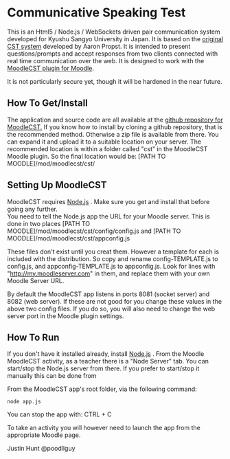 Communicative Speaking Test
===

This is an Html5 / Node.js / WebSockets driven pair communication system developed for Kyushu Sangyo University in Japan. It is based on the [original CST system](https://github.com/aaronpropst/cst) developed by Aaron Propst.  It is intended to present questions/prompts and accept responses from two clients connected with real time communication over the web.  It is designed to work with the [MoodleCST plugin for Moodle](https://github.com/justinhunt/moodle-mod_moodlecst).

It is not particularly secure yet, though it will be hardened in the near future.

## How To Get/Install
The application and source code are all available at the [github repository for MoodleCST.](https://github.com/justinhunt/moodlecst)
If you know how to install by cloning a github repository, that is the recommended method. Otherwise a zip file is available from there.
You can expand it and upload it to a suitable location on your server. The recommended location is within a folder called "cst" in the MoodleCST Moodle plugin. 
So the final location would be: [PATH TO MOODLE]/mod/moodlecst/cst/

## Setting Up MoodleCST
MoodleCST requires [Node.js](https://nodejs.org/) . Make sure you get and install that before going any further.  
You need to tell the Node.js app the URL for your Moodle server. This is done in two places
[PATH TO MOODLE]/mod/moodlecst/cst/config/config.js
and
[PATH TO MOODLE]/mod/moodlecst/cst/appconfig.js

These files don't exist until you creat them. However a template for each is included with the distribution.
So copy and rename config-TEMPLATE.js to config.js, and appconfig-TEMPLATE.js to appconfig.js.
Look for lines with "http://my.moodleserver.com" in them, and replace them with your own Moodle Server URL.

By default the MoodleCST app listens in ports 8081 (socket server) and 8082 (web server). If these are not good for you change these values in the above two config files. If you do so, you will also need to change the web server port in the Moodle plugin settings. 


## How To Run

If you don't have it installed already, install [Node.js](https://nodejs.org/) .
From the Moodle MoodleCST activity, as a teacher there is a "Node Server" tab. You can start/stop the Node.js server from there.
If you prefer to start/stop it manually this can be done from 

From the MoodleCST app's root folder, via the following command:
```
node app.js
```
You can stop the app with:
CTRL + C


To take an activity you will however need to launch the app from the appropriate Moodle page.

Justin Hunt
@poodllguy
